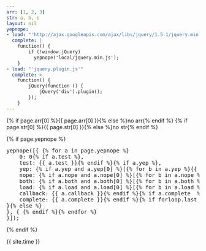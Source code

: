 ```yaml
---
arr: [1, 2, 3]
str: a, b, c
layout: nil
yepnope:
- load: "'http://ajax.googleapis.com/ajax/libs/jquery/1.5.1/jquery.min.js'"
  complete: |
    function() {
        if (!window.jQuery)
          yepnope('local/jquery.min.js');
    }
- load: "'jquery.plugin.js'"
  complete: >
    function() {
        jQuery(function () {
            jQuery('div').plugin();
        });
    }
---
```


{% if page.arr[0] %}{{ page.arr[0] }}{% else %}no arr{% endif %}
{% if page.str[0] %}{{ page.str[0] }}{% else %}no str{% endif %}

{% if page.yepnope %}
<pre>
yepnope([{ {% for a in page.yepnope %}
    0: 0{% if a.test %},
    test: {{ a.test }}{% endif %}{% if a.yep %},
    yep: {% if a.yep and a.yep[0] %}[{% for b in a.yep %}{{ b }}{% unless b.last %},{% endfor %}]{% else %}"{{ a.yep }}"{% endif %}{% if a.nope %},
    nope: {% if a.nope and a.nope[0] %}[{% for b in a.nope %}{{ b }}{% unless b.last %},{% endfor %}]{% else %}"{{ a.nope }}"{% endif %}{% if a.both  %},
    both: {% if a.both and a.both[0] %}[{% for b in a.both %}{{ b }}{% unless b.last %},{% endfor %}]{% else %}"{{ a.both }}"{% endif %}{% if a.load  %},
    load: {% if a.load and a.load[0] %}[{% for b in a.load %}{{ b }}{% unless b.last %},{% endfor %}]{% else %}"{{ a.load }}"{% endif %}{% if a.callback  %},
    callback: {{ a.callback }}{% endif %}{% if a.complete  %},
    complete: {{ a.complete }}{% endif %}{% if forloop.last %}
}{% else %}
}, { {% endif %}{% endfor %}
}]);
</pre>
{% endif %}

{{ site.time }}